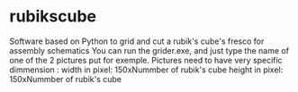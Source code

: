 # rubikscube
Software based on Python to grid and cut a rubik's cube's fresco for assembly schematics
You can run the grider.exe, and just type the name of one of the 2 pictures put for exemple.
Pictures need to have very specific dimmension : 
width in pixel: 150xNummber of rubik's cube 
height in pixel: 150xNummber of rubik's cube
